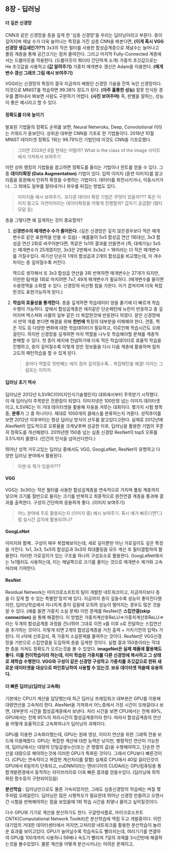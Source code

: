 ## 8장 - 딥러닝

#### 더 깊은 신경망
CNN과 같은 신경망을 층을 깊게 한 '심층 신경망'을 우리는 딥러닝이라고 부른다.
층이 깊어지며 채널 수가 더욱 늘어나는 특징을 가진 심층 CNN을 봐본다면,
**(이게 혹시 VGG 신경망 생김새인가??)** 3x3의 작은 필터를 사용한 합성곱계층으로 채널수는 늘어나고 풀링 계층을 통해 공간크기는 점차 줄여진다. 그리고 마지막 Fully-Connected 계층에서는 드롭아웃을 적용한다. (드롭아웃이 뭐더라 간단하게 소개)
가중치 초깃값으로는 He 초깃값을 사용하고 **(값 알려주기)** 가중치 매개변수 갱신은 Adam을 이용한다. **(매개변수 갱신 그래프 그림 예시 보여주기)**

VGG라는 신경망의 특징이 결국 지금까지 배웠던 신경망 기술을 잔뜩 녹인 신경망이다. 이것으로 MNIST를 학습하면 99.38% 정도가 된다. **(아주 훌륭한 성능)**
잘못 인식된 경우를 뽑아내서 봐보면 사람도 구분하기 어렵다. **(사진 보여주며)** 즉, 판별을 잘하는, 성능이 좋은 예시라고 할 수 있다.
#### 정확도를 더욱 높이기
발표된 기법들의 정확도 순위를 보면, Neural Netwroks, Deep, Convolutional 이라는 키워드가 돋보인다. 상위권 대부분 CNN을 기초로 한 기법들이다.
2016년 10월 MNIST 데이터셋 정확도 1위는 99.79%인 기법인데 이것도 CNN을 기초로했다.
> 그러면 2024년 8월 현재는 어떨까? What is the class of the image 사이트에서 가져와서 보여주기

이런 상위 랭킹의 기법들을 참고하면 정확도를 올리는 기법이나 힌트를 얻을 수 있다.
그 중 **데이터확장 (Data Augmentation)** 기법이 있다. 입력 이미지 (훈련 이미지)를 알고리즘을 동원해서 인위적 확장을 수행하는 기법이다.
데이터를 회전시키거나, 이동시키거나.. 그 외에도 일부를 잘라내거나 좌우를 뒤집는 방법도 있다. 
> 이미지들 예시 보여주기.. 또다른 데이터 확장 기법은 무엇이 있을까???
> 혹은 이미지 말고도 자연어처리는 데이터확장을 어떻게 진행할까? 갑자기 궁금함! (멀티모달 등)

층을 그렇다면 왜 깊게하는 것이 중요할까?
1) **신경변수의 매개변수 수가 줄어든다.**  (깊은 신경망은 깊지 않은경우보다 적은 매개변수로 같은 표현력을 만들 수 있음) - 예를들어 5x5 합성곱 연산 1회대신, 3x3 합성곱 연산 2회로 바꾸어본다면, 똑같은 1x1의 결과를 만들면서 (즉, 대체가능) 5x5는 매개변수가 25개였지만, 3x3은 2번해서 3x3x2 = 18이라는 더 적은 매개변수를 가질수있다. 여기선 단순히 1개의 합성곱과 2개의 합성곱을 비교했는데, 이 개수 차이는 층 깊어질수록 커진다.
   
   역으로 생각해서 또 3x3 합성곱 연산을 3회 반복하면 매개변수는 27개가 되지만, 이만한 탐색을 1회로 마치려면 7x7, 49개 매개변수가 필요하다.
   (매개변수를 줄이면 수용영역을 소화할 수 있다. 신경망의 비선형 힘을 가한다. 이가 겹쳐지며 더욱 복잡한것도 표현가능하게 된다.)
2) **학습의 효율성을 좋게한다.** 층을 깊게하면 학습데이터 양을 줄기에 더 빠르게 학습수행이 가능하다. 앞에서 합성곱계층은 에지같은 단순패턴에 뉴런이 반응하고 층 깊어지며 텍스쳐와 사물의 일부 같은 더 복잡한것에 반응한다 하였다. 
   얕은 신경망에서 만약 개를 본다면 해결을 위해 **한번에** 특징의 대부분을 이해해야 한다. 견종, 찍은 각도 등 다양한 변화에 대한 학습데이터가 필요하고, 이로인해 학습시간도 오래걸린다.
   하지만 신경망을 깊게하면 마치 역할을 나누듯 학습해야할 문제를 계층적 분해할 수 있다.
   첫 층이 에지에 전념하기에 더욱 적은 학습데이터로 효율적 학습을 진행하고, 층이 깊어질수록 이렇게 얻은 정보들을 다시 다음 계층에 활용하며 점차 고도의 패턴학습을 할 수 있게 된다.
	> 층마다 역할로 첫번째는 에지 점차 깊어질수록... 복잡패턴을 해결! 이라는 그림또는 이미지
	
#### 딥러닝 초기 역사
딥러닝은 2012년 ILSVRC(이미지인식기술챌린지) 대회에서부터 주목받기 시작했다. 이 때 딥러닝이 주목받은 전환점이 되었다.
이미지넷은 100만장 넘는 이미지 데이터셋이고, ILSVRC는 이 거대 데이터셋을 활용해 자웅을 겨루는 대회이다. 
몇가지 시험 항목 중, **분류**가 그 중 하나이다. 제대로 1000개의 클래스를 분류하는지 겨룬다. 
성적추이를 보면 2012년 이후부터는 항상 딥러닝 방식이 선두를 맡고있다고한다. 실제로 2012년에 AlexNet이 압도적으로 오류율을 크게낮추며 성공한 이후, 딥러닝을 활용한 기법이 꾸준히 정확도를 개선해왔다.
2015년엔 150층 넘는 심층 신경망 ResNet이 top5 오류를 3.5%까지 줄였다. (인간의 인식을 넘어선다한다.)

뛰어난 성적 거두고있는 딥러닝 중에서도 VGG, GoogLeNet, ResNet이 유명하고 다양한 딥러닝 분야에서 활용된다. 
> 이젠 또 뭐가 있을까???

#### VGG
VGG는 3x3라는 작은 필터를 사용한 합성곱계층을 연속적으로 거치며 풀링 계층까지 넣으며 크기를 절반으로 둘이는 크기를 반복하고 최종적으로 완전연결 계층을 통과해 결과를 출력한다.
구성이 간단하여 응용하게 좋다. (이미지 보여주기) 
> 어느 분야에 주로 활용되는지 (이미지 중) 예시 보여주기. 혹시 얘가 빠르다면?그럼 실시간 감지에 활용되려나?
#### GoogLeNet
이미지와 함꼐..
구성이 매우 복잡해보이는데, 세로 깊이뿐만 아닌 가로깊이도 깊은 특징을 가진다. 1x1, 3x3, 5x5의 합성곱과 3x3의 최대풀링을 모두 계산 후 필터결합하여 활용한다. 이러한 가로깊이가 있는 구조를 하나의 구성요소로 활용한다.
GoogLeNet에서는 1x1필터도 사용하는데, 이는 채널쪽으로 크기를 줄이는 것으로 매개변수 제거와 고속처리에 기여한다. 
#### ResNet
Residual Network는 마이크로소프트의 팀이 개발한 네트워크이고, 지금까지보다 층을 더 깊게 할 수 있는 특별한'장치'에 있다.
지금까지 층이 깊을수록 성능이 좋아진다했지만, 딥러닝학습에서 지나치게 층이 깊을때 오히려 성능이 떨어지는 경우도 많은 것을 알 수 있다. (예를 들면 가중치 소실 문제)
이런 문제를 ResNet은 **스킵연결(skip connection)** 을 통해 해결한다. 
이 방법은 가중치계산후ReLU=>가중치계산후ReLU=> 라는 두개의 합성곱계층 과정을 건너뛰어 그대로 이전 x를 이후 x로 전달하는 스킵연산을 추가하는 것이다.
이렇게 되면 2개의 합성곱계층을 거친 출력 + 거치기전의 입력x 가 된다. 이 x덕에 신호감쇠, 즉 가중치 소실문제를 줄여주는 것이다.
ResNet은 VGG신경망을 기반으로 스킵연결을 도입하여 층을 깊게한 것이다.
실험 결과 150층이라는 막대한 층을 거쳐도 정확도가 오르는것을 볼 수 있었다.
**imageNet은 실제 제품에 활용해도 좋다. 이를 전이학습이라 하는데, 이미 학습된 가중치를 다른 신경망에 복사하고 그 상태로 재학습 수행한다. VGG와 구성이 같은 신경망 구성하고 가중치를 초깃값으로 한뒤 새로운 데이터셋을 대상으로 파인튜닝하여 사용할 수 있는것. 보유 데이터셋 적을때 유용하다.**
#### 더 빠른 딥러닝(딥러닝 고속화)
기본에는 CPU가 계산을 답당했는데 최근 딥러닝 프레임워크 대부분은 GPU를 이용해 대량연산을 고속처리 한다. 
AlexNet을 가져와서 어느층에서 가장 시간이 오래걸리나 보면, 대부분의 시간을 합성곱계층에서 보낸다. 처리 시간을 보면 CPU에서는 전체 89%, GPU에서는 전체 95%의 처리시간이 합성곱계층이라 한다. 따라서 합성곱계층의 연산을 어떻게 효율적으로 고속화하냐가 딥러닝의 과제이다.

GPU를 이용한 고속화라했는데, GPU는 원래 영상, 이미지 연산을 위한 그래픽 전용 보드에 이용해왔다. GPU는 복잡한 계산에 대한 능력은 낮지만, 병렬적인 연산이 가능한데, 딥러닝에서는 대량의 단일곱셈누산(또는 큰 행렬의 곱)을 수행해야하고, 단순한 연산을 대량으로 해야하는것에 이러한 GPU가 특화된 것이다. 그래서 CPU보다 빠른것이다. (CPU는 연속적이고 복잡한 계산처리를 잘함)
실제로 CPU에서 40일 걸리던것이 GPU에서 6일까지 단축되고, cuDNN이라는 엔비디아의 CUDA라는 GPU컴퓨팅용 통합개발환경에서 동작하는 라이브러리로 더욱 빠른 결과를 얻을수있다. (딥러닝에 최적화된 함수등이 구현되어있음)

**분산학습** : 딥러닝만으로도 물론 가속되었지만, 그래도 심층신경망의 학습에는 며칠 몇주처럼 오래걸린다. 딥러닝은 많은 시행착오가 필요한데 뛰어난 신경망 만들려고 오랜시간 시험을 반복해야하는 점을 보았을때 1회 학습 시간을 최댛나 줄이고 싶어질것이다.

다수 GPU와 기기로 계산을 분산하기도 한다. 구글텐서플로, 마이크로소프트CNTK(Computational Network Toolkit)은 분산학습에 역점 두고 개발중이다. 이런 대기업의 거대한 데이터센터에서 저지연,고처리량 네트워크를 활용한 분산학습이 놀라운 효과를 보이고있다. 
GPU가 늘어날수록 학습속도도 빨라지는데, 여러기기를 연결하여 GPU를 100개까지 사용하니 56배나 속도가 빨라져 7일의 과제를 3시간만에 해결하는것을 볼수있었다.
물론 계산을 어떻게 분산시키냐는 어려운 문제이고, 